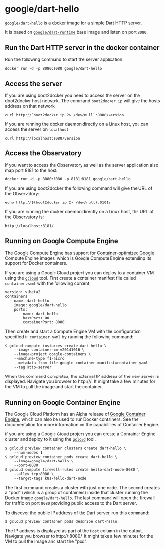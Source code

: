 # google/dart-hello

[`google/dart-hello`](https://index.docker.io/u/google/dart-hello) is a
[docker](https://docker.io) image for a simple Dart HTTP server.

It is based on
[`google/dart-runtime`](https://index.docker.io/u/google/dart-runtime)
base image and listen on port `8080`.

## Run the Dart HTTP server in the docker container

Run the following command to start the server application:

    docker run -d -p 8080:8080 google/dart-hello

## Access the server

If you are using boot2docker you need to access the server on the
doot2docker host network. The command `boot2docker ip` will give the
hosts address on that network.

    curl http://`boot2docker ip 2> /dev/null`:8080/version

If you are running the docker daemon directly on a Linux host, you can
access the server on `localhost`

    curl http://localhost:8080/version

## Access the Observatory

If you want to access the Observatory as well as the server
application also map port 8181 to the host.

    docker run -d -p 8080:8080 -p 8181:8181 google/dart-hello

If you are using boot2docker the following command will give the URL of
the Observatory:

    echo http://$(boot2docker ip 2> /dev/null):8181/

If you are running the docker daemon directly on a Linux host, the
URL of the Observatory is:

    http://localhost:8181/

## Running on Google Compute Engine

The Google Compute Engine has support for
[Container-optimized Google Compute Engine images][1],
which is Google Compute Engine extending its support for Docker containers.

If you are using a Google Cloud project you can deploy to a container VM
using the [`gcloud`][3] tool. First create a
container manifest file called `container.yaml` with the following content:

    version: v1beta2
    containers:
      - name: dart-hello
        image: google/dart-hello
        ports:
          - name: dart-hello
            hostPort: 80
            containerPort: 8080

Then create and start a Compute Engine VM with the configuration
specified in `container.yaml` by running the following command:

    $ gcloud compute instances create dart-hello \
        --image container-vm-v20141016 \
        --image-project google-containers \
        --machine-type f1-micro
        --metadata-from-file google-container-manifest=container.yaml
        --tag http-server

When the command completes, the external IP address of the new server is
displayed. Navigate you browser to http://<server IP>/. It might take a few
minutes for the VM to pull the image and start the container.

## Running on Google Container Engine

The Google Cloud Platform has an Alpha release of [Google Container Engine][2],
which can also be used to run Docker containers. See the documentation for
more information on the capabilities of Container Engine.

If you are using a Google Cloud project you can create a Container Engine
cluster and deploy to it using the [`gcloud`][3]
tool.

    $ gcloud preview container clusters create dart-hello \
        --num-nodes 1
    $ gcloud preview container pods create dart-hello \
        --image=google/dart-hello \
        --port=8080
    $ gcloud compute firewall-rules create hello-dart-node-8080 \
        --allow tcp:8080 \
        --target-tags k8s-hello-dart-node

The first command creates a cluster with just one node. The second creates
a "pod" (which is a group of containers) inside that cluster
running the Docker image `google/dart-hello`. The last command will open
the firewall for traffic on port `8080` providing public access to the
Dart server.

To discover the public IP address of the Dart server, run this command:

    $ gcloud preview container pods describe dart-hello

The IP address is displayed as part of the `Host` column in the output.
Navigate you browser to http://<server IP>:8080/. It might take a few
minutes for the VM to pull the image and start the "pod".

[1]: https://cloud.google.com/compute/docs/containers/container_vms
[2]: https://cloud.google.com/container-engine/docs/
[3]: https://cloud.google.com/sdk/

